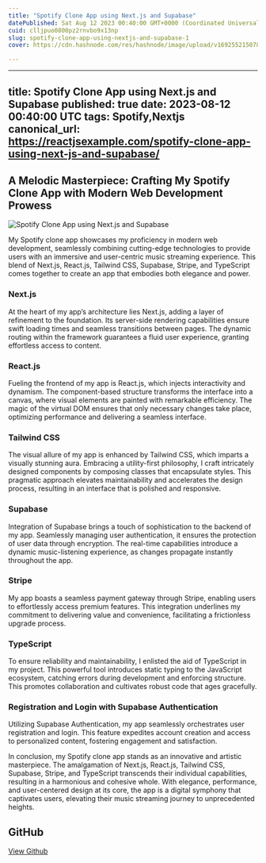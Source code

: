 ```yaml
---
title: "Spotify Clone App using Next.js and Supabase"
datePublished: Sat Aug 12 2023 00:40:00 GMT+0000 (Coordinated Universal Time)
cuid: clljpuo0800pz2rnvbo9x13np
slug: spotify-clone-app-using-nextjs-and-supabase-1
cover: https://cdn.hashnode.com/res/hashnode/image/upload/v1692552150785/a078c52b-d767-4e2f-aa4e-f25ca5053f24.jpeg

---
```


---
title: Spotify Clone App using Next.js and Supabase
published: true
date: 2023-08-12 00:40:00 UTC
tags: Spotify,Nextjs
canonical_url: https://reactjsexample.com/spotify-clone-app-using-next-js-and-supabase/
---

## A Melodic Masterpiece: Crafting My Spotify Clone App with Modern Web Development Prowess
 ![Spotify Clone App using Next.js and Supabase](https://cdn.hashnode.com/res/hashnode/image/upload/v1692552150785/a078c52b-d767-4e2f-aa4e-f25ca5053f24.jpeg)

My Spotify clone app showcases my proficiency in modern web development, seamlessly combining cutting-edge technologies to provide users with an immersive and user-centric music streaming experience. This blend of Next.js, React.js, Tailwind CSS, Supabase, Stripe, and TypeScript comes together to create an app that embodies both elegance and power.

### Next.js

At the heart of my app’s architecture lies Next.js, adding a layer of refinement to the foundation. Its server-side rendering capabilities ensure swift loading times and seamless transitions between pages. The dynamic routing within the framework guarantees a fluid user experience, granting effortless access to content.

### React.js

Fueling the frontend of my app is React.js, which injects interactivity and dynamism. The component-based structure transforms the interface into a canvas, where visual elements are painted with remarkable efficiency. The magic of the virtual DOM ensures that only necessary changes take place, optimizing performance and delivering a seamless interface.

### Tailwind CSS

The visual allure of my app is enhanced by Tailwind CSS, which imparts a visually stunning aura. Embracing a utility-first philosophy, I craft intricately designed components by composing classes that encapsulate styles. This pragmatic approach elevates maintainability and accelerates the design process, resulting in an interface that is polished and responsive.

### Supabase

Integration of Supabase brings a touch of sophistication to the backend of my app. Seamlessly managing user authentication, it ensures the protection of user data through encryption. The real-time capabilities introduce a dynamic music-listening experience, as changes propagate instantly throughout the app.

### Stripe

My app boasts a seamless payment gateway through Stripe, enabling users to effortlessly access premium features. This integration underlines my commitment to delivering value and convenience, facilitating a frictionless upgrade process.

### TypeScript

To ensure reliability and maintainability, I enlisted the aid of TypeScript in my project. This powerful tool introduces static typing to the JavaScript ecosystem, catching errors during development and enforcing structure. This promotes collaboration and cultivates robust code that ages gracefully.

### Registration and Login with Supabase Authentication

Utilizing Supabase Authentication, my app seamlessly orchestrates user registration and login. This feature expedites account creation and access to personalized content, fostering engagement and satisfaction.

In conclusion, my Spotify clone app stands as an innovative and artistic masterpiece. The amalgamation of Next.js, React.js, Tailwind CSS, Supabase, Stripe, and TypeScript transcends their individual capabilities, resulting in a harmonious and cohesive whole. With elegance, performance, and user-centered design at its core, the app is a digital symphony that captivates users, elevating their music streaming journey to unprecedented heights.

## GitHub

[View Github](https://github.com/patrickgunnar/spotify-clone?ref=reactjsexample.com)